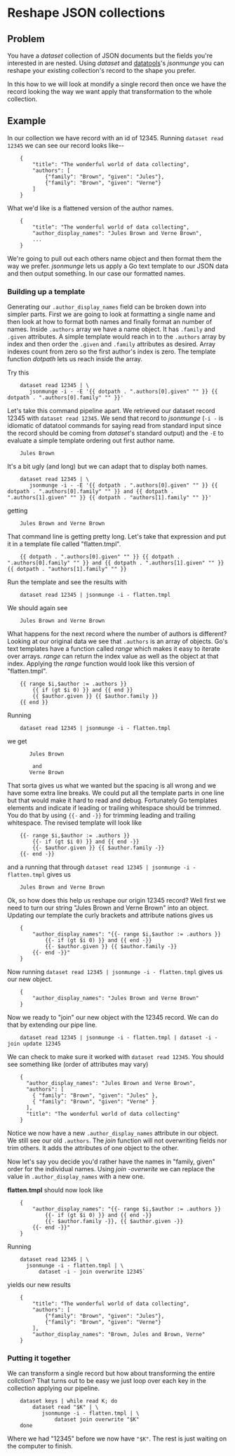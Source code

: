 Reshape JSON collections
========================

Problem
-------

You have a *dataset* collection of JSON documents but the fields you\'re
interested in are nested. Using *dataset* and
[datatools](https://github.com/caltechlibrary/datatools/releases/latest)\'s
*jsonmunge* you can reshape your existing collection\'s record to the
shape you prefer.

In this how to we will look at mondify a single record then once we have
the record looking the way we want apply that transformation to the
whole collection.

Example
-------

In our collection we have record with an id of 12345. Running
`dataset read 12345` we can see our record looks like\--

``` {.json}
    {
        "title": "The wonderful world of data collecting",
        "authors": [
            {"family": "Brown", "given": "Jules"},
            {"family": "Brown", "given": "Verne"}
        ]
    }
```

What we\'d like is a flattened version of the author names.

``` {.json}
    {
        "title": "The wonderful world of data collecting",
        "author_display_names": "Jules Brown and Verne Brown",
        ...
    }
```

We\'re going to pull out each others name object and then format them
the way we prefer. *jsonmunge* lets us apply a Go text template to our
JSON data and then output something. In our case our formatted names.

### Building up a template

Generating our `.author_display_names` field can be broken down into
simpler parts. First we are going to look at formatting a single name
and then look at how to format both names and finally format an number
of names. Inside `.authors` array we have a name object. It has
`.family` and `.given` attributes. A simple template would reach in to
the `.authors` array by index and then order the `.given` and `.family`
attributes as desired. Array indexes count from zero so the first
author\'s index is zero. The template function *dotpath* lets us reach
inside the array.

Try this

``` {.shell}
    dataset read 12345 | \
       jsonmunge -i - -E '{{ dotpath . ".authors[0].given" "" }} {{ dotpath . ".authors[0].family" "" }}'
```

Let\'s take this command pipeline apart. We retrieved our dataset record
12345 with `dataset read 12345`. We send that record to *jsonmunge*
(`-i -` is idiomatic of datatool commands for saying read from standard
input since the record should be coming from *dataset*\'s standard
output) and the `-E` to evaluate a simple template ordering out first
author name.

        Jules Brown

It\'s a bit ugly (and long) but we can adapt that to display both names.

``` {.shell}
    dataset read 12345 | \
       jsonmunge -i - -E '{{ dotpath . ".authors[0].given" "" }} {{ dotpath . ".authors[0].family" "" }} and {{ dotpath . ".authors[1].given" "" }} {{ dotpath . "authors[1].family" "" }}'
```

getting

        Jules Brown and Verne Brown

That command line is getting pretty long. Let\'s take that expression
and put it in a template file called \"flatten.tmpl\".

        {{ dotpath . ".authors[0].given" "" }} {{ dotpath . ".authors[0].family" "" }} and {{ dotpath . ".authors[1].given" "" }} {{ dotpath . "authors[1].family" "" }}

Run the template and see the results with

``` {.shell}
    dataset read 12345 | jsonmunge -i - flatten.tmpl
```

We should again see

        Jules Brown and Verne Brown

What happens for the next record where the number of authors is
different? Looking at our original data we see that `.authors` is an
array of objects. Go\'s text templates have a function called *range*
which makes it easy to iterate over arrays. *range* can return the index
value as well as the object at that index. Applying the *range* function
would look like this version of \"flatten.tmpl\".

        {{ range $i,$author := .authors }}
            {{ if (gt $i 0) }} and {{ end }}
            {{ $author.given }} {{ $author.family }}
        {{ end }}

Running

``` {.shell}
    dataset read 12345 | jsonmunge -i - flatten.tmpl
```

we get

           Jules Brown

            and
           Verne Brown

That sorta gives us what we wanted but the spacing is all wrong and we
have some extra line breaks. We could put all the template parts in one
line but that would make it hard to read and debug. Fortunately Go
templates elements and indicate if leading or trailing whitespace should
be trimmed. You do that by using `{{-` and `-}}` for trimming leading
and trailing whitespace. The revised template will look like

        {{- range $i,$author := .authors }}
            {{- if (gt $i 0) }} and {{ end -}}
            {{- $author.given }} {{ $author.family -}}
        {{- end -}}

and a running that through
`dataset read 12345 | jsonmunge -i - flatten.tmpl` gives us

        Jules Brown and Verne Brown

Ok, so how does this help us reshape our origin 12345 record? Well first
we need to turn our string \"Jules Brown and Verne Brown\" into an
object. Updating our template the curly brackets and attribute nations
gives us

        {
            "author_display_names": "{{- range $i,$author := .authors }}
                {{- if (gt $i 0) }} and {{ end -}}
                {{- $author.given }} {{ $author.family -}}
            {{- end -}}"
        }

Now running `dataset read 12345 | jsonmunge -i - flatten.tmpl` gives us
our new object.

        {
            "author_display_names": "Jules Brown and Verne Brown"
        }

Now we ready to \"join\" our new object with the 12345 record. We can do
that by extending our pipe line.

``` {.shell}
    dataset read 12345 | jsonmunge -i - flatten.tmpl | dataset -i - join update 12345
```

We can check to make sure it worked with `dataset read 12345`. You
should see something like (order of attributes may vary)

``` {.json}
    {
      "author_display_names": "Jules Brown and Verne Brown",
      "authors": [
        { "family": "Brown", "given": "Jules" },
        { "family": "Brown", "given": "Verne" }
      ],
      "title": "The wonderful world of data collecting"
    }
```

Notice we now have a new `.author_display_names` attribute in our
object. We still see our old `.authors`. The *join* function will not
overwriting fields nor trim others. It adds the attributes of one object
to the other.

Now let\'s say you decide you\'d rather have the names in \"family,
given\" order for the individual names. Using *join -overwrite* we can
replace the value in `.author_display_names` with a new one.

**flatten.tmpl** should now look like

        {
            "author_display_names": "{{- range $i,$author := .authors }}
                {{- if (gt $i 0) }} and {{ end -}}
                {{- $author.family -}}, {{ $author.given -}}
            {{- end -}}"
        }

Running

``` {.shell}
    dataset read 12345 | \
      jsonmunge -i - flatten.tmpl | \
          dataset -i - join overwrite 12345` 
```

yields our new results

``` {.json}
    {
        "title": "The wonderful world of data collecting",
        "authors": [
            {"family": "Brown", "given": "Jules"},
            {"family": "Brown", "given": "Verne"}
        ],
        "author_display_names": "Brown, Jules and Brown, Verne"
    }
```

### Putting it together

We can transform a single record but how about transforming the entire
collction? That turns out to be easy we just loop over each key in the
collection applying our pipeline.

``` {.shell}
    dataset keys | while read K; do
        dataset read "$K" | \
           jsonmunge -i - flatten.tmpl | \
               dataset join overwrite "$K"
    done
```

Where we had \"12345\" before we now have `"$K"`. The rest is just
waiting on the computer to finish.
